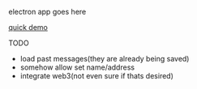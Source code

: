 electron app goes here

[quick demo](demo_0.0.0.gif)

TODO
- load past messages(they are already being saved)
- somehow allow set name/address
- integrate web3(not even sure if thats desired)
